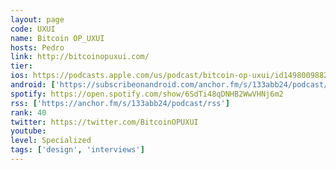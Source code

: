 ```yaml
---
layout: page
code: UXUI
name: Bitcoin OP_UXUI
hosts: Pedro
link: http://bitcoinopuxui.com/
tier: 
ios: https://podcasts.apple.com/us/podcast/bitcoin-op-uxui/id1498009882?uo=4
android: ['https://subscribeonandroid.com/anchor.fm/s/133abb24/podcast/rss']
spotify: https://open.spotify.com/show/6SdTi48qDNHB2WwVHNj6m2
rss: ['https://anchor.fm/s/133abb24/podcast/rss']
rank: 40
twitter: https://twitter.com/BitcoinOPUXUI
youtube: 
level: Specialized
tags: ['design', 'interviews']
---
```

